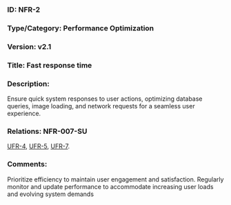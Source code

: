 ### ID: NFR-2
 
### Type/Category: Performance Optimization

### Version: v2.1
 
### Title: Fast response time 
  
### Description: 
Ensure quick system responses to user actions, optimizing database queries, image loading, and network requests for a seamless user experience.


### Relations: NFR-007-SU
[UFR-4](https://github.com/carmensat/RECIPE-ROULETTE/blob/main/REQUIREMENTS/UFR-4.md),
[UFR-5](https://github.com/carmensat/RECIPE-ROULETTE/blob/main/REQUIREMENTS/UFR-5.md),
[UFR-7](https://github.com/carmensat/RECIPE-ROULETTE/blob/main/REQUIREMENTS/UFR-7.md).

### Comments: 
Prioritize efficiency to maintain user engagement and satisfaction. Regularly monitor and update performance to accommodate increasing user loads and evolving system demands
